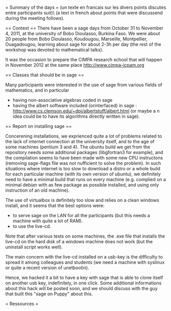 = Summary of the days =
(un texte en francais sur les divers points discutes entre participants suit)\\
(a text in french about points that were discussend during the meeting follows).

== Context ==
There have been a sage days from October 31 to November 4, 2011, at the university of Bobo Dioulasso, Burkina Faso. We were about 20 people from Bobo Dioulasso, Koudougou, Marseille, Montpellier, Ouagadougou, learning about sage for about 2-3h per day (the rest of the workshop was devoted to mathematical talks).

It was the occasion to prepare the CIMPA research school that will happen in November 2012 at the same place http://www.cimpa-icpam.org

== Classes that should be in sage ==

Many participants were interested in the use of sage from various fields of mathematics, and in particular 
 * having non-associative algebras coded in sage
 * having the albert software included (orinterfaced) in sage : http://www.cs.clemson.edu/~dpj/albertstuff/albert.html (or maybe a n idea could be to have its algorithms directly written in sage).

== Report on installing sage ==

Concerening installations, we exprienced quite a lot of problems related to the lack of internet connection at the university itself, and to the age of some machines (pentium 3 and 4). The ubuntu build we get from the repository needs some additional packages (libgfortran3 for example), and the compilation seems to have been made with some new CPU instructons (removing sage-flags file was not nufficient to solve the problem). In such situations where internet is too slow to download a distro or a whole build for each particular machine (with its own version of ubuntu), we definitely need to have a minimal build that runs on every machine (e.g. complied on a minimal debian with as few package as possible installed, and using only instruction of an old machine).

The use of virtualbox is definitely too slow and relies on a clean windows install, and it seems that the best options were:
* to serve sage on the LAN for all the participants (but this needs a machine with quite a lot of RAM).
* to use the live-cd. 

Note that after various tests on some machines, the .exe file that installs the live-cd on the hard disk of a windows machine does not work (but the uninstall script works well).

The main concern with the live-cd installed on a usb-key is the difficulty to spread it among colleagues and students (we need a machine with syslinux or quite a recent version of unetbootin).

Hence, we hacked it a bit to have a key with sage that is able to clone itself on another usb key, indefinitely, in one click. Some additional informations about this hack will be posted soon, and we should discuss with the guy that built this "sage on Puppy" about this.

= Ressources =
